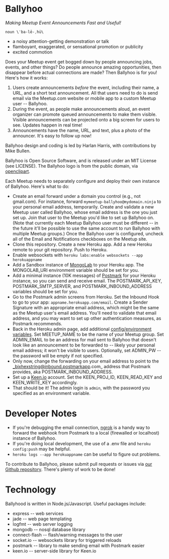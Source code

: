 Ballyhoo
========

_Making Meetup Event Announcements Fast and Useful!_

    noun \ˈba-lē-ˌhü\

* a noisy attention-getting demonstration or talk
* flamboyant, exaggerated, or sensational promotion or publicity
* excited commotion


Does your Meetup event get bogged down by people announcing jobs, events, and other things? Do people announce amazing
opportunities, then disappear before actual connections are made? Then Ballyhoo is for you! Here's how it works:

1. Users create announcements _before_ the event, including their name, a URL, and a short text announcement. All that users need to do is send email via the Meetup.com website or mobile app to a custom Meetup user -- Ballyhoo.
2. During the event, as people make announcements aloud, an event organizer can promote queued announcements to make them visible. Visible announcements can be projected onto a big screen for users to see. Updates happen in real time!
4. Announcements have the name, URL, and text, plus a photo of the announcer. It's easy to follow up now!

Ballyhoo design and coding is led by Harlan Harris, with contributions by Mike Bullen. 

Ballyhoo is Open Source Software, and is released under an MIT License (see LICENSE). The Ballyhoo logo is from the public domain, via [openclipart](http://openclipart.org/detail/75487/yell-out-by-rgesthuizen).

Each Meetup needs to separately configure and deploy their own instance of Ballyhoo. Here's what to do:

* Create an email forward under a domain you control (e.g., not gmail.com). For instance, forward `mymeetup-ballyhoo@mydomain.ninja` to your personal email address, temporarily. Create and validate a new Meetup user called Ballyhoo, whose email address is the one you just set up. Join that user to the Meetup you'd like to set up Ballyhoo on. (Note that currently each Meetup Ballyhoo user must be different -- in the future it'll be possible to use the same account to run Ballyhoo with multiple Meetup groups.) Once the Ballyhoo user is configured, uncheck all of the Email and Notifications checkboxes on the Meetup site. 
* Clone this repository. Create a new Heroku app. Add a new Heroku remote to your git repository. Push to Heroku. 
* Enable websockets with `heroku labs:enable websockets --app herokuappname`
* Add a Sandbox instance of [MongoLab](https://addons.heroku.com/mongolab) to your Heroku app. The MONGOLAB_URI environment variable should be set for you.
* Add a minimal instance (10K messages) of [Postmark](https://addons.heroku.com/postmark) for your Heroku instance, so you can send and receive email. The POSTMARK_API_KEY, POSTMARK_SMTP_SERVER, and POSTMARK_INBOUND_ADDRESS variables should be set for you.
* Go to the Postmark admin screens from Heroku. Set the Inbound Hook to go to your app: `appname.herokuapp.com/email`. Create a Sender Signature with an appropriate email address, which might be the same as the Meetup user's email address. You'll need to validate that email address, and you may want to set up other authentication measures, as Postmark recommends.
* Back in the Heroku admin page, add additional [config/environment variables](https://devcenter.heroku.com/articles/config-vars). Set MEETUP_NAME to be the name of your Meetup group. Set ADMIN_EMAIL to be an address for mail sent to Ballyhoo that doesn't look like an announcement to be forwarded to -- likely your personal email address; it won't be visible to users. Optionally, set ADMIN_PW -- the password will be empty if not specified. 
* Only now, change the forwarding on your email address to point to the _bixhexstring@inbound.postmarkapp.com_ address that Postmark provides, aka POSTMARK_INBOUND_ADDRESS.
* Set up a [Keen.io](http://keen.io) account. Set the KEEN_PROJ_ID, KEEN_READ_KEY and KEEN_WRITE_KEY accordingly.
* That should be it! The admin login is `admin`, with the password you specified as an environment variable.

Developer Notes
===============
* If you're debugging the email connection, [ngrok](http://ngrok.com) is a handy way to forward the webhook
from Postmark to a local (firewalled or localhost) instance of Ballyhoo.
* If you're doing local development, the use of a .env file and `heroku config:push` may be helpful.
* `heroku logs --app herokuappname` can be useful to figure out problems.

To contribute to Ballyhoo, please submit pull requests or issues via [our Github repository](https://github.com/datacommunitydc/ballyhoo/). There's plenty of work to be done!

Technology
==========

Ballyhood is written in Node.js/Javascript. Useful packages include:

* express -- web services
* jade -- web page templating
* logfmt -- web server logging
* mongodb -- nosql database library
* connect-flash -- flash/warning messages to the user
* socket.io -- websockets library for triggered reloads
* postmark -- library to make sending email with Postmark easier
* keen.io -- server-side library for Keen.io
